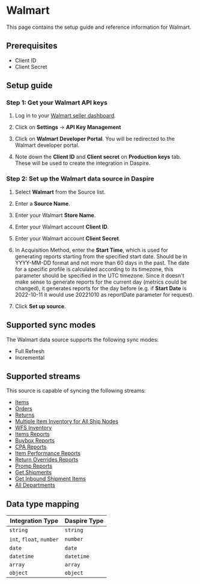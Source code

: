# Walmart

This page contains the setup guide and reference information for Walmart.

## Prerequisites
* Client ID
* Client Secret

## Setup guide

### Step 1: Get your Walmart API keys

1. Log in to your [Walmart seller dashboard](https://seller.walmart.com).

2. Click on **Settings** -> **API Key Management**  

3. Click on **Walmart Developer Portal**. You will be redirected to the Walmart developer portal.

4. Note down the **Client ID** and **Client secret** on **Production keys** tab. These will be used to create the integration in Daspire.

### Step 2: Set up the Walmart data source in Daspire

1. Select **Walmart** from the Source list.

2. Enter a **Source Name**.

3. Enter your Walmart **Store Name**.

4. Enter your Walmart account **Client ID**.

5. Enter your Walmart account **Client Secret**.

6. In Acquisition Method, enter the  **Start Time**, which is used for generating reports starting from the specified start date. Should be in YYYY-MM-DD format and not more than 60 days in the past. The date for a specific profile is calculated according to its timezone, this parameter should be specified in the UTC timezone. Since it doesn't make sense to generate reports for the current day (metrics could be changed), it generates reports for the day before (e.g. if **Start Date** is 2022-10-11 it would use 20221010 as reportDate parameter for request).

7. Click **Set up source**.

## Supported sync modes

The Walmart data source supports the following sync modes:

* Full Refresh
* Incremental

## Supported streams

This source is capable of syncing the following streams:

* [Items](https://developer.walmart.com/api/us/mp/items#operation/getAllItems)
* [Orders](https://developer.walmart.com/api/us/mp/orders#operation/getAllOrders)
* [Returns](https://developer.walmart.com/api/us/mp/returns#operation/getReturns)
* [Multiple Item Inventory for All Ship Nodes](https://developer.walmart.com/api/us/mp/inventory#operation/getMultiNodeInventoryForAllSkuAndAllShipNodes)
* [WFS Inventory](https://developer.walmart.com/api/us/mp/inventory#operation/getWFSInventory)
* [Items Reports](https://developer.walmart.com/api/us/mp/reports#operation/getItemReport)
* [Buybox Reports](https://developer.walmart.com/api/us/mp/reports#operation/getItemReport)
* [CPA Reports](https://developer.walmart.com/api/us/mp/reports#operation/getItemReport)
* [Item Performance Reports](https://developer.walmart.com/api/us/mp/reports#operation/getItemReport)
* [Return Overrides Reports](https://developer.walmart.com/api/us/mp/reports#operation/getItemReport)
* [Promp Reports](https://developer.walmart.com/api/us/mp/reports#operation/getItemReport)
* [Get Shipments](https://developer.walmart.com/api/us/mp/fulfillment#operation/getInboundShipments)
* [Get Inbound Shipment Items](https://developer.walmart.com/api/us/mp/fulfillment#operation/getInboundShipmentItems)
* [All Departments](https://developer.walmart.com/api/us/mp/utilities#operation/getDepartmentList)

## Data type mapping

| Integration Type | Daspire Type |
| --- | --- |
| `string` | `string` |
| `int`, `float`, `number` | `number` |
| `date` | `date` |
| `datetime` | `datetime` |
| `array` | `array` |
| `object` | `object` |